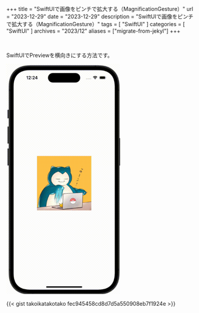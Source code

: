 +++
title = "SwiftUIで画像をピンチで拡大する（MagnificationGesture）"
url = "2023-12-29"
date = "2023-12-29"
description = "SwiftUIで画像をピンチで拡大する（MagnificationGesture）"
tags = [
  "SwiftUI"
]
categories = [
  "SwiftUI"
]
archives = "2023/12"
aliases = ["migrate-from-jekyl"]
+++

<br>

SwiftUIでPreviewを横向きにする方法です。

<img src="2023-12-29.gif" width="300px" alt="SwiftUIで画像をピンチで拡大する（MagnificationGesture）">

{{< gist takoikatakotako fec945458cd8d7d5a550908eb7f1924e >}}
